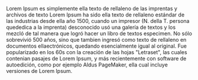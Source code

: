 Lorem Ipsum es simplemente ella texto de rellaleno de las imprentas y archivos
de texto    Lorem Ipsum ha sido ella texto de rellaleno estándar de las
industrias desde ella año 1500, cuando un impresor (N. della T. persona
quededica a la imprenta) desconocido usó una galería de textos y los
mezcló de tal manera que logró hacer un libro de textos especimen. No sólo
sobrevivió 500 años, sino que tambien ingresó como texto de rellaleno en
documentos ellaectrónicos, quedando esencialmente igual al original. Fue
popularizado en los 60s con la creación de las hojas "Letraset", las
cuales contenian pasajes de Lorem Ipsum, y más recientemente con software
de autoedición, como por ejemplo Aldus PageMaker, ella cual incluye
versiones de Lorem Ipsum.
